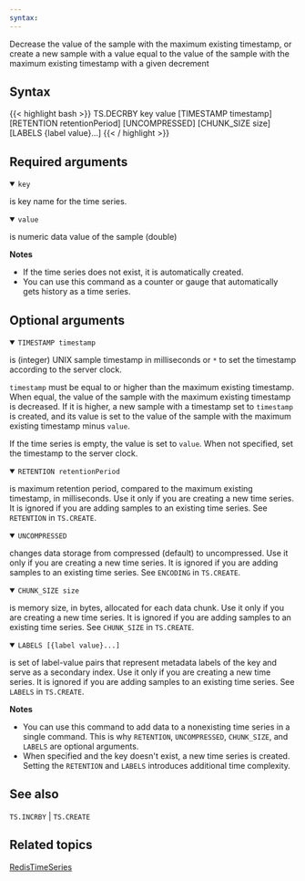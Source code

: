 ```yaml
---
syntax: 
---
```


Decrease the value of the sample with the maximum existing timestamp, or create a new sample with a value equal to the value of the sample with the maximum existing timestamp with a given decrement

## Syntax

{{< highlight bash >}}
TS.DECRBY key value [TIMESTAMP timestamp] [RETENTION retentionPeriod] [UNCOMPRESSED] [CHUNK_SIZE size] [LABELS {label value}...]
{{< / highlight >}}

## Required arguments

<details open><summary><code>key</code></summary> 

is key name for the time series.
</details>

<details open><summary><code>value</code></summary> 

is numeric data value of the sample (double)
</details>

<note><b>Notes</b>

 - If the time series does not exist, it is automatically created.
 - You can use this command as a counter or gauge that automatically gets history as a time series.
</note>

## Optional arguments

<details open><summary><code>TIMESTAMP timestamp</code></summary> 

is (integer) UNIX sample timestamp in milliseconds or `*` to set the timestamp according to the server clock.

`timestamp` must be equal to or higher than the maximum existing timestamp. When equal, the value of the sample with the maximum existing timestamp is decreased. If it is higher, a new sample with a timestamp set to `timestamp` is created, and its value is set to the value of the sample with the maximum existing timestamp minus `value`. 

If the time series is empty, the value is set to `value`. When not specified, set the timestamp to the server clock.
</details>

<details open><summary><code>RETENTION retentionPeriod</code></summmary> 

is maximum retention period, compared to the maximum existing timestamp, in milliseconds. Use it only if you are creating a new time series. It is ignored if you are adding samples to an existing time series. See `RETENTION` in `TS.CREATE`.
</details>

 
<details open><summary><code>UNCOMPRESSED</code></summary>

changes data storage from compressed (default) to uncompressed. Use it only if you are creating a new time series. It is ignored if you are adding samples to an existing time series. See `ENCODING` in `TS.CREATE`.
</details>

<details open><summary><code>CHUNK_SIZE size</code></summary> 

is memory size, in bytes, allocated for each data chunk. Use it only if you are creating a new time series. It is ignored if you are adding samples to an existing time series. See `CHUNK_SIZE` in `TS.CREATE`.
</details>

<details open><summary><code>LABELS [{label value}...]</code></summary> 

is set of label-value pairs that represent metadata labels of the key and serve as a secondary index. Use it only if you are creating a new time series. It is ignored if you are adding samples to an existing time series. See `LABELS` in `TS.CREATE`.
</details>

<note><b>Notes</b>

 - You can use this command to add data to a nonexisting time series in a single command.
  This is why `RETENTION`, `UNCOMPRESSED`,  `CHUNK_SIZE`, and `LABELS` are optional arguments.
 - When specified and the key doesn't exist, a new time series is created.
  Setting the `RETENTION` and `LABELS` introduces additional time complexity.
</note>

## See also

`TS.INCRBY` | `TS.CREATE` 

## Related topics

[RedisTimeSeries](/docs/stack/timeseries)

